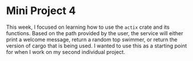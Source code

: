 # Mini Project 4 

This week, I focused on learning how to use the `actix` crate and its functions. Based on the path provided by the user, the service will either print a welcome message, return a random top swimmer, or return the version of cargo that is being used. I wanted to use this as a starting point for when I work on my second individual project. 

